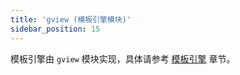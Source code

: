 ```yaml
---
title: 'gview (模板引擎模块)'
sidebar_position: 15
---
```


模板引擎由 `gview` 模块实现，具体请参考 [模板引擎](output/goframe-v1.15-md/核心组件/模板引擎) 章节。